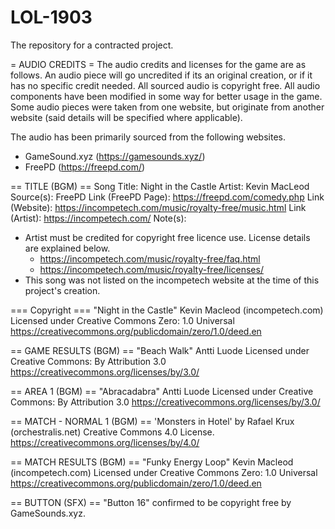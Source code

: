 # LOL-1903
The repository for a contracted project.

= AUDIO CREDITS =
The audio credits and licenses for the game are as follows. 
An audio piece will go uncredited if its an original creation, or if it has no specific credit needed.
All sourced audio is copyright free.
All audio components have been modified in some way for better usage in the game.
Some audio pieces were taken from one website, but originate from another website (said details will be specified where applicable).

The audio has been primarily sourced from the following websites. 
* GameSound.xyz (https://gamesounds.xyz/)
* FreePD (https://freepd.com/)

== TITLE (BGM) ==
Song Title: Night in the Castle
Artist: Kevin MacLeod
Source(s): FreePD
Link (FreePD Page): https://freepd.com/comedy.php
Link (Website): https://incompetech.com/music/royalty-free/music.html
Link (Artist): https://incompetech.com/
Note(s): 
* Artist must be credited for copyright free licence use. License details are explained below.
	- https://incompetech.com/music/royalty-free/faq.html
	- https://incompetech.com/music/royalty-free/licenses/
* This song was not listed on the incompetech website at the time of this project's creation.

=== Copyright ===
"Night in the Castle"
Kevin Macleod (incompetech.com)
Licensed under Creative Commons Zero: 1.0 Universal
https://creativecommons.org/publicdomain/zero/1.0/deed.en


== GAME RESULTS (BGM) ==
"Beach Walk"
Antti Luode
Licensed under Creative Commons: By Attribution 3.0
https://creativecommons.org/licenses/by/3.0/

== AREA 1 (BGM) ==
"Abracadabra"
Antti Luode
Licensed under Creative Commons: By Attribution 3.0
https://creativecommons.org/licenses/by/3.0/

== MATCH - NORMAL 1 (BGM) ==
'Monsters in Hotel' by Rafael Krux (orchestralis.net)
Creative Commons 4.0 License.
https://creativecommons.org/licenses/by/4.0/

== MATCH RESULTS (BGM) ==
"Funky Energy Loop"
Kevin Macleod (incompetech.com)
Licensed under Creative Commons Zero: 1.0 Universal
https://creativecommons.org/publicdomain/zero/1.0/deed.en

== BUTTON (SFX) ==
"Button 16" confirmed to be copyright free by GameSounds.xyz.